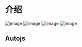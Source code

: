 # 介绍
![image](https://github.com/user-attachments/assets/7875facc-661f-4e40-a59f-a360361a5069)
![image](https://github.com/user-attachments/assets/21c2e23d-47a6-4066-b887-a19765b2b625)
![image](https://github.com/user-attachments/assets/1229b785-98f9-4c2b-bbc6-e781faa5f79f)
![image](https://github.com/user-attachments/assets/f40af0f3-66b0-40a6-9264-0b1ca4917b5d)


## Autojs
